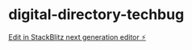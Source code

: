 # digital-directory-techbug

[Edit in StackBlitz next generation editor ⚡️](https://stackblitz.com/~/github.com/chopan-m/digital-directory-techbug)